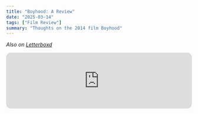 ```yaml
---
title: "Boyhood: A Review"
date: "2025-03-14"
tags: ["Film Review"]
summary: "Thoughts on the 2014 film Boyhood"
---
```

*Also on [Letterboxd](https://letterboxd.com/edapm/film/boyhood)*

<iframe title="Deep Blue by Arcade Fire (Spotify)" style="border-radius:12px" src="https://open.spotify.com/embed/track/4OtIszkveMtijHSIp3EP4d?utm_source=generator&theme=0" width="100%" height="152" frameBorder="0" allowfullscreen="" allow="autoplay; clipboard-write; encrypted-media; fullscreen; picture-in-picture" loading="lazy" />

**Rating:** 4.5/5

This film has been on my watchlist for a while, being on many critics' ‘top films of the 2010s’ lists, and I finally watched it the other night.

The film is fascinating. I always thought the idea of filming every year for twelve years was crazy but really cool, and its cobbled-together nature is really part of its beauty.

The film really speaks to life in all its facets; it shows the highs, the lows, the averages. We see good family life, rubbish family life, great fathers, abusive fathers — everyone trying to grapple with life.

The relationship between Mason Sr. and Mason Jr. stands out as particularly beautiful, and in contrast to Mason Jr.’s abusive stepfathers. Mason Sr. really wants to know his kids, and doesn’t shy away from asking those difficult questions. As a result, he develops such a beautiful relationship with his children, especially his son. This is really prevalent in the camping trip scene, one of my favourite from the film.

The film also, though, shows the heartbreak of losing your siblings, and your “normal” family life, as they move away from abusive stepfathers. The film simultaneously portrays the uniqueness of the characters' lives, yet also the commonality and averageness of their lives — as humans, we all crave the same thing, and we all experience many of the same things growing up. And the milestones, they fly so fast, and we sense the shortness of life — especially seen when Patricia Arquette’s character, the mother of Mason Jr., breaks down when he goes to college.

The soundtrack of the film is also part of its beauty; the songs are so delicately intertwined into the story, a mix of styles and ages, following the characters' through their lives. I particularly loved Hawke’s character, Mason Sr., gifting his son “the Black Album” of the Beatles — the love of music truly a thread across the years.

The awe of creation is really seen too; in the road trips, the hikes, but also in these relationships. However, the depths of sin are also seen in the drink-filled husbands, and the hurt in the broken relationships. The messiness of life is portrayed so simply, and yet the beauty in the mess is seen too. The characters are all trying to make sense of life, and chasing fulfilment in many places.

I’m not an expert on film, but it was so well done you got lost in the story. A janky, seemingly real story. These people, felt like people. You can see yourself in them; they seem so real and relatable. The actors truly give a performance of a lifetime; the film was shot over so much of their lives. Hawke, Arquette, Coltrane, Linklater, and a host of great supporting actors make this film even better.

Linklater crafts an incredible story, but one that is, in truth, the story of one ordinary family, one ordinary boy, growing up. There are many other things you can say — the sadness of divorce and a broken home; the abusive stepfathers — but it is like Linklater just pointed his camera, truly, for 12 years at a real family, and that, I think, is why Boyhood is such a great film.